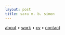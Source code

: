 ```yaml
---
layout: post
title: sara m. b. simon
---
```


[about](https://smbsimon.github.io/about/) •
[work](https://smbsimon.github.io/work/) •
[cv](https://smbsimon.github.io/cv/) •
[contact](https://smbsimon.github.io/contact/)

